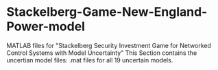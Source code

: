 # Stackelberg-Game-New-England-Power-model
MATLAB files for "Stackelberg Security Investment Game for Networked Control Systems with Model Uncertainty"
This Section contains the uncertian model files: .mat files for all 19 uncertain models. 
